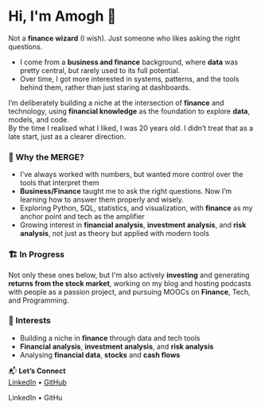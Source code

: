 # Hi, I'm Amogh 👋  

Not a **finance wizard** (I wish). Just someone who likes asking the right questions.  

- I come from a **business and finance** background, where **data** was pretty central, but rarely used to its full potential.  
- Over time, I got more interested in systems, patterns, and the tools behind them, rather than just staring at dashboards.  

I’m deliberately building a niche at the intersection of **finance** and technology, using **financial knowledge** as the foundation to explore **data**, models, and code.  
By the time I realised what I liked, I was 20 years old. I didn’t treat that as a late start, just as a clearer direction.  

### 🔁 Why the MERGE?  
- I've always worked with numbers, but wanted more control over the tools that interpret them  
- **Business/Finance** taught me to ask the right questions. Now I’m learning how to answer them properly and wisely.  
- Exploring Python, SQL, statistics, and visualization, with **finance** as my anchor point and tech as the amplifier  
- Growing interest in **financial analysis**, **investment analysis**, and **risk analysis**, not just as theory but applied with modern tools  

### 🏗️ In Progress  
Not only these ones below, but I'm also actively **investing** and generating **returns from the stock market**, working on my blog and hosting podcasts with people as a passion project, and pursuing MOOCs on **Finance**, Tech, and Programming.  

### 🧰 Interests  
- Building a niche in **finance** through data and tech tools  
- **Financial analysis**, **investment analysis**, and **risk analysis**  
- Analysing **financial data**, **stocks** and **cash flows**  

📬 **Let’s Connect**  
[LinkedIn](https://www.linkedin.com/in/mvamogh) • [GitHub](https://github.com/amoghmv)  

LinkedIn
 • GitHu
